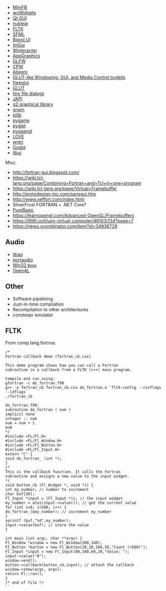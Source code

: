 * [MiniFB](https://github.com/emoon/minifb)
* [wxWidgets](https://www.wxwidgets.org/)
* [Qt GUI](https://doc.qt.io/qt-5/qtgui-index.html)
* [nuklear](https://github.com/vurtun/nuklear)
* [FLTK](https://www.fltk.org/)
* [SFML](https://www.sfml-dev.org/index.php)
* [Boost.UI](https://kosenko.github.io/boost.ui/)
* [ImGui](https://github.com/ocornut/imgui)
* [Winteracter](https://www.winteracter.com/)
* [AppGraphics](http://simplyfortran.com/features/appgraphics)
* [GLFW](https://www.glfw.org/)
* [CPW](https://mathies.com/cpw/about.html)
* [Allegro](https://sourceforge.net/projects/alleg/)
* [GLUT-like Windowing, GUI, and Media Control toolkits](https://www.opengl.org/resources/libraries/windowtoolkits/)
* [freeglut](https://freeglut.sourceforge.net/)
* [GLUT](https://www.opengl.org/resources/libraries/glut/spec3/spec3.html)
* [tiny file dialogs](https://sourceforge.net/projects/tinyfiledialogs/)
* [JAPI](https://userpages.uni-koblenz.de/~evol/japi/japi2/japi.html)
* [g2 graphical library](https://sourceforge.net/projects/g2gl/)
* [grwin](http://spdg1.sci.shizuoka.ac.jp/grwin/en/)
* [pilib](https://sourceforge.net/projects/pilib/)
* [pygame](http://www.pygame.org/docs/)
* [pyglet](https://pyglet.org/)
* [pyopengl](https://pyopengl.sourceforge.net/)
* [LOVE](https://love2d.org/)
* [wren](https://wren.io/)
* [Godot](https://godotengine.org/)
* [libui](https://github.com/andlabs/libui)

Misc:

* http://fortran-gui.blogspot.com/
* https://wiki.tcl-lang.org/page/Combining+Fortran+and+Tcl+in+one+program
* https://wiki.tcl-lang.org/page/Virtual+Framebuffer
* http://protodesign-inc.com/sansgui.htm
* http://www.xeffort.com/index.html
* SilverFrost FORTRAN + .NET Core?
* [PureBasic](https://www.purebasic.com/)
* https://learnopengl.com/Advanced-OpenGL/Framebuffers
* https://llllllll.co/t/uxn-virtual-computer/46103/134?page=7
* https://news.ycombinator.com/item?id=34936729

## Audio

- [libao](https://xiph.org/ao/)
- [portaudio](http://www.portaudio.com/)
- [Win32 `Beep`](https://learn.microsoft.com/en-us/windows/win32/api/utilapiset/nf-utilapiset-beep)
- [OpenAL](https://www.openal.org/) 

## Other

- Software pipelining
- Just-in-time compilation
- Recompilation to other architectures
- constexpr emulator

## FLTK

From comp.lang.fortrna:
```
/*
Fortran callback demo (fortran_cb.cxx)

This demo program shows how you can call a Fortran
subroutine in a callback from a FLTK (c++) main program.

Compile and run using:
gfortran -c do_fortran.f90
g++ -o fortran_cb fortran_cb.cxx do_fortran.o `fltk-config --cxxflags --ldflags`
./fortran_cb

do_fortran.f90:
subroutine do_fortran ( num )
implicit none
integer :: num
num = num + 1
end
*/
#include <FL/Fl.H>
#include <FL/Fl_Window.H>
#include <FL/Fl_Button.H>
#include <FL/Fl_Input.H>
extern "C" {
void do_fortran_ (int *);
}
/*
This is the callback function. It calls the Fortran
subroutine and assigns a new value to the input widget.
*/
void button_cb (Fl_Widget *, void *i) {
int my_number; // number to increment
char buf[20];
Fl_Input *input = (Fl_Input *)i; // the input widget
my_number = atoi(input->value()); // get the current value
for (int i=0; i<500; i++) {
do_fortran_(&my_number); // increment my_number
}
sprintf (buf,"%d",my_number);
input->value(buf); // store the value
}

int main (int argc, char **argv) {
Fl_Window *window = new Fl_Window(200,140);
Fl_Button *button = new Fl_Button(20,20,160,50,"Count (+500)");
Fl_Input *input = new Fl_Input(80,100,60,20,"Value: ");
input->value("0");
window->end();
button->callback(button_cb,input); // attach the callback
window->show(argc, argv);
return Fl::run();
}
/* end of file */
``